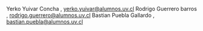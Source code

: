 Yerko Yuivar Concha , yerko.yuivar@alumnos.uv.cl
Rodrigo Guerrero barros , rodrigo.guerrero@alumnos.uv.cl
Bastian Puebla Gallardo , bastian.puebla@alumnos.uv.cl
